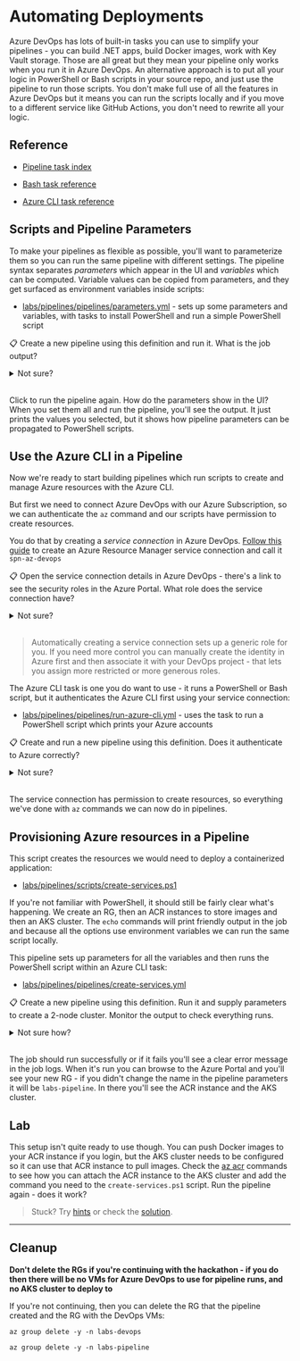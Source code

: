 # Automating Deployments

Azure DevOps has lots of built-in tasks you can use to simplify your pipelines - you can build .NET apps, build Docker images, work with Key Vault storage. Those are all great but they mean your pipeline only works when you run it in Azure DevOps. An alternative approach is to put all your logic in PowerShell or Bash scripts in your source repo, and just use the pipeline to run those scripts. You don't make full use of all the features in Azure DevOps but it means you can run the scripts locally and if you move to a different service like GitHub Actions, you don't need to rewrite all your logic.

## Reference

- [Pipeline task index](https://docs.microsoft.com/en-us/azure/devops/pipelines/tasks/?view=azure-devops)

- [Bash task reference](https://docs.microsoft.com/en-us/azure/devops/pipelines/tasks/utility/bash?view=azure-devops)

- [Azure CLI task reference](https://docs.microsoft.com/en-us/azure/devops/pipelines/tasks/deploy/azure-cli?view=azure-devops)

## Scripts and Pipeline Parameters

To make your pipelines as flexible as possible, you'll want to parameterize them so you can run the same pipeline with different settings. The pipeline syntax separates _parameters_ which appear in the UI and _variables_ which can be computed. Variable values can be copied from parameters, and they get surfaced as environment variables inside scripts:

- [labs/pipelines/pipelines/parameters.yml](labs/pipelines/pipelines/parameters.yml) - sets up some parameters and variables, with tasks to install PowerShell and run a simple PowerShell script

📋 Create a new pipeline using this definition and run it. What is the job output?

<details>
  <summary>Not sure?</summary>

Remember new pipelines need to be created in the DevOps UI. Open the Pipelines menu and click _New pipeline_. Follow the setup to use your git repo in Azure DevOps and set the path to `labs/pipelines/pipelines/parameters.yml`.

When you first create a pipeline you can run it, but you don't see the normal UI and it will fail because all parameters are required and one of them doesn't have a default value in the YAML.

</details><br/>

Click to run the pipeline again. How do the parameters show in the UI? When you set them all and run the pipeline, you'll see the output. It just prints the values you selected, but it shows how pipeline parameters can be propagated to PowerShell scripts.


## Use the Azure CLI in a Pipeline

Now we're ready to start building pipelines which run scripts to create and manage Azure resources with the Azure CLI.

But first we need to connect Azure DevOps with our Azure Subscription, so we can authenticate the `az` command and our scripts have permission to create resources.

You do that by creating a _service connection_ in Azure DevOps. [Follow this guide](https://docs.microsoft.com/en-us/azure/devops/pipelines/library/connect-to-azure?view=azure-devops#create-an-azure-resource-manager-service-connection-using-automated-security) to create an Azure Resource Manager service connection and call it `spn-az-devops`

📋 Open the service connection details in Azure DevOps - there's a link to see the security roles in the Azure Portal. What role does the service connection have?

<details>
  <summary>Not sure?</summary>

Open _Project settings_ and then _Service connections_. Under _Azure Resource Manager_ you'll see your connection and you can click _Manage service connection roles_ to go to the Azure Portal.

You're taken to the generic roles page, which isn't very helpful. Click on _Role Assignments_ and search for `dotnetaz`. You'll see your service connection with a random name containing the project name.

It's been assigned the _Contributor_ role

</details><br/>

> Automatically creating a service connection sets up a generic role for you. If you need more control you can manually create the identity in Azure first and then associate it with your DevOps project - that lets you assign more restricted or more generous roles.

The Azure CLI task is one you do want to use - it runs a PowerShell or Bash script, but it authenticates the Azure CLI first using your service connection:

- [labs/pipelines/pipelines/run-azure-cli.yml](labs/pipelines/pipelines/run-azure-cli.yml) - uses the task to run a PowerShell script which prints your Azure accounts 

📋 Create and run a new pipeline using this definition. Does it authenticate to Azure correctly?

<details>
  <summary>Not sure?</summary>

Create a new pipeline and set the path to `labs/pipelines/pipelines/run-azure-cli.yml`.

When the run completes you should see the list of your Azure subscriptions in the output.

</details><br/>

The service connection has permission to create resources, so everything we've done with `az` commands we can now do in pipelines.

## Provisioning Azure resources in a Pipeline

This script creates the resources we would need to deploy a containerized application:

- [labs/pipelines/scripts/create-services.ps1](labs/pipelines/scripts/create-services.ps1)

If you're not familiar with PowerShell, it should still be fairly clear what's happening. We create an RG, then an ACR instances to store images and then an AKS cluster. The `echo` commands will print friendly output in the job and because all the options use environment variables we can run the same script locally.

This pipeline sets up parameters for all the variables and then runs the PowerShell script within an Azure CLI task:

- [labs/pipelines/pipelines/create-services.yml](labs/pipelines/pipelines/create-services.yml)

📋 Create a new pipeline using this definition. Run it and supply parameters to create a 2-node cluster. Monitor the output to check everything runs.

<details>
  <summary>Not sure how?</summary>

Create a new pipeline and set the path to `labs/pipelines/pipelines/create-services.yml`.

When you run it you can choose a region and VM size as well as selecting the number of nodes.

</details><br/>

The job should run successfully or if it fails you'll see a clear error message in the job logs. When it's run you can browse to the Azure Portal and you'll see your new RG - if you didn't change the name in the pipeline parameters it will be `labs-pipeline`. In there you'll see the ACR instance and the AKS cluster. 

## Lab

This setup isn't quite ready to use though. You can push Docker images to your ACR instance if you login, but the AKS cluster needs to be configured so it can use that ACR instance to pull images. Check the [az acr]() commands to see how you can attach the ACR instance to the AKS cluster and add the command you need to the `create-services.ps1` script. Run the pipeline again - does it work?

> Stuck? Try [hints](hints.md) or check the [solution](solution.md).

___

## Cleanup

**Don't delete the RGs if you're continuing with the hackathon - if you do then there will be no VMs for Azure DevOps to use for pipeline runs, and no AKS cluster to deploy to**

If you're not continuing, then you can delete the RG that the pipeline created and the RG with the DevOps VMs:

```
az group delete -y -n labs-devops

az group delete -y -n labs-pipeline
```
